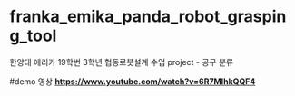 # franka_emika_panda_robot_grasping_tool
한양대 에리카 19학번  3학년 협동로봇설계 수업 project - 공구 분류 




#demo 영상 
**https://www.youtube.com/watch?v=6R7MIhkQQF4**
